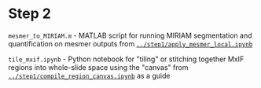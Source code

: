 # Step 2

`mesmer_to_MIRIAM.m` - MATLAB script for running MIRIAM segmentation and quantification on mesmer outputs from [`../step1/apply_mesmer_local.ipynb`](../step1/apply_mesmer_local.ipynb)

`tile_mxif.ipynb` - Python notebook for "tiling" or stitching together MxIF regions into whole-slide space using the "canvas" from [`../step1/compile_region_canvas.ipynb`](../step1/compile_region_canvas.ipynb) as a guide
